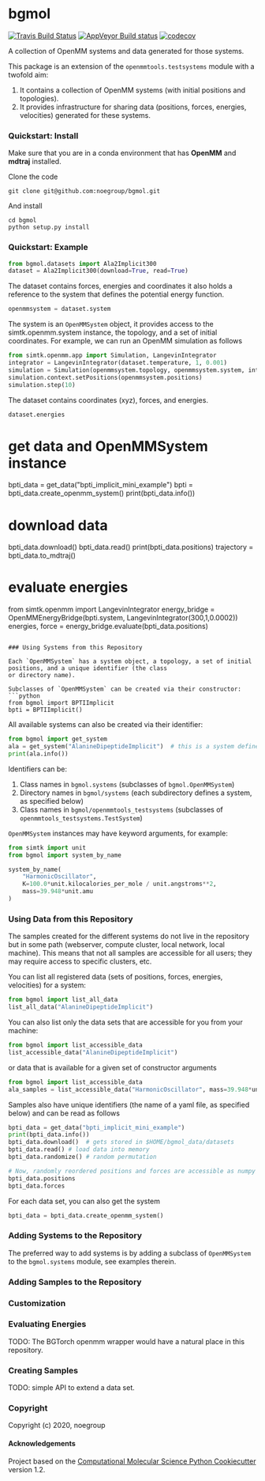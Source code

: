 bgmol
==============================
[//]: # (Badges)
[![Travis Build Status](https://travis-ci.com/REPLACE_WITH_OWNER_ACCOUNT/ProjectName.svg?branch=master)](https://travis-ci.com/REPLACE_WITH_OWNER_ACCOUNT/ProjectName)
[![AppVeyor Build status](https://ci.appveyor.com/api/projects/status/REPLACE_WITH_APPVEYOR_LINK/branch/master?svg=true)](https://ci.appveyor.com/project/REPLACE_WITH_OWNER_ACCOUNT/ProjectName/branch/master)
[![codecov](https://codecov.io/gh/REPLACE_WITH_OWNER_ACCOUNT/ProjectName/branch/master/graph/badge.svg)](https://codecov.io/gh/REPLACE_WITH_OWNER_ACCOUNT/ProjectName/branch/master)


A collection of OpenMM systems and data generated for those systems.

This package is an extension of the `openmmtools.testsystems` module with a twofold aim:
1) It contains a collection of OpenMM systems (with initial positions and topologies).
2) It provides infrastructure for sharing data (positions, forces, energies, velocities)
generated for these systems.


### Quickstart: Install
Make sure that you are in a conda environment that has **OpenMM** and **mdtraj** installed.

Clone the code
```
git clone git@github.com:noegroup/bgmol.git
```

And install
```
cd bgmol
python setup.py install
```


### Quickstart: Example

```python
from bgmol.datasets import Ala2Implicit300
dataset = Ala2Implicit300(download=True, read=True)
```

The dataset contains forces, energies and coordinates
it also holds a reference to the system that defines the potential energy function.
```python
openmmsystem = dataset.system
```

The system is an `OpenMMSystem` object, it provides access to the simtk.openmm.system instance,
the topology, and a set of initial coordinates. For example, we can run an OpenMM simulation
as follows
```python
from simtk.openmm.app import Simulation, LangevinIntegrator
integrator = LangevinIntegrator(dataset.temperature, 1, 0.001)
simulation = Simulation(openmmsystem.topology, openmmsystem.system, integrator)
simulation.context.setPositions(openmmsystem.positions)
simulation.step(10)
```

The dataset contains coordinates (xyz), forces, and energies.
```python
dataset.energies
```


# get data and OpenMMSystem instance
bpti_data = get_data("bpti_implicit_mini_example")
bpti = bpti_data.create_openmm_system()
print(bpti_data.info())

# download data
bpti_data.download()
bpti_data.read()
print(bpti_data.positions)
trajectory = bpti_data.to_mdtraj()

# evaluate energies
from simtk.openmm import LangevinIntegrator
energy_bridge = OpenMMEnergyBridge(bpti.system, LangevinIntegrator(300,1,0.0002))
energies, force = energy_bridge.evaluate(bpti_data.positions)
```

### Using Systems from this Repository

Each `OpenMMSystem` has a system object, a topology, a set of initial positions, and a unique identifier (the class 
or directory name).

Subclasses of `OpenMMSystem` can be created via their constructor:
```python
from bgmol import BPTIImplicit
bpti = BPTIImplicit()
```

All available systems can also be created via their identifier:

```python
from bgmol import get_system
ala = get_system("AlanineDipeptideImplicit")  # this is a system defined in openmmtools_testsystems
print(ala.info())
```

Identifiers can be:
1) Class names in `bgmol.systems` (subclasses of `bgmol.OpenMMSystem`)
2) Directory names in `bgmol/systems` (each subdirectory defines a system, as specified below)
3) Class names in `bgmol/openmmtools_testsystems` (subclasses of `openmmtools_testsystems.TestSystem`)

`OpenMMSystem` instances may have keyword arguments, for example:

```python
from simtk import unit
from bgmol import system_by_name

system_by_name(
    "HarmonicOscillator", 
    K=100.0*unit.kilocalories_per_mole / unit.angstroms**2, 
    mass=39.948*unit.amu
)
```


### Using Data from this Repository

The samples created for the different systems do not live in the repository 
but in some path (webserver, compute cluster, local network, local machine).
This means that not all samples are accessible for all users; they may require access to specific clusters, etc.

You can list all registered data (sets of positions, forces, energies, velocities) for a system:

```python
from bgmol import list_all_data
list_all_data("AlanineDipeptideImplicit")
```

You can also list only the data sets that are accessible for you from your machine:

```python
from bgmol import list_accessible_data
list_accessible_data("AlanineDipeptideImplicit")
```

or data that is available for a given set of constructor arguments

```python
from bgmol import list_accessible_data
ala_samples = list_accessible_data("HarmonicOscillator", mass=39.948*unit.amu)
```

Samples also have unique identifiers (the name of a yaml file, as specified below) and can be read as follows 
```python
bpti_data = get_data("bpti_implicit_mini_example")
print(bpti_data.info())
bpti_data.download()  # gets stored in $HOME/bgmol_data/datasets
bpti_data.read() # load data into memory
bpti_data.randomize() # random permutation

# Now, randomly reordered positions and forces are accessible as numpy arrays
bpti_data.positions
bpti_data.forces
```

For each data set, you can also get the system
```python
bpti_data = bpti_data.create_openmm_system()
```


### Adding Systems to the Repository

The preferred way to add systems is by adding a subclass of `OpenMMSystem` to the `bgmol.systems` module, 
see examples therein. 

### Adding Samples to the Repository


### Customization


### Evaluating Energies

TODO: The BGTorch openmm wrapper would have a natural place in this repository.

### Creating Samples

TODO: simple API to extend a data set.

### Copyright

Copyright (c) 2020, noegroup


#### Acknowledgements
 
Project based on the 
[Computational Molecular Science Python Cookiecutter](https://github.com/molssi/cookiecutter-cms) version 1.2.
